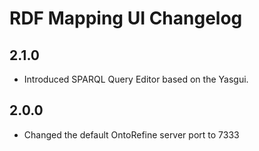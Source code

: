 # RDF Mapping UI Changelog

## 2.1.0

- Introduced SPARQL Query Editor based on the Yasgui.

## 2.0.0

- Changed the default OntoRefine server port to 7333
